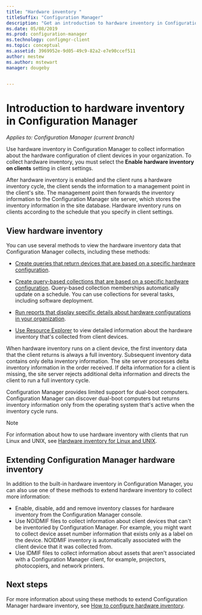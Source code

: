 ```yaml
---
title: "Hardware inventory "
titleSuffix: "Configuration Manager"
description: "Get an introduction to hardware inventory in Configuration Manager."
ms.date: 05/08/2019
ms.prod: configuration-manager
ms.technology: configmgr-client
ms.topic: conceptual
ms.assetid: 3969952e-9d05-49c9-82a2-e7e90ccef511
author: mestew
ms.author: mstewart
manager: dougeby


---
```

# Introduction to hardware inventory in Configuration Manager

*Applies to: Configuration Manager (current branch)*

Use hardware inventory in Configuration Manager to collect information about the hardware configuration of client devices in your organization. To collect hardware inventory, you must select the **Enable hardware inventory on clients** setting in client settings.  

 After hardware inventory is enabled and the client runs a hardware inventory cycle, the client sends the information to a management point in the client's site. The management point then forwards the inventory information to the Configuration Manager site server, which stores the inventory information in the site database. Hardware inventory runs on clients according to the schedule that you specify in client settings.  
## View hardware inventory 

 You can use several methods to view the hardware inventory data that Configuration Manager collects, including these methods:  

- [Create queries that return devices that are based on a specific hardware configuration](../../../../core/servers/manage/introduction-to-queries.md).  

- [Create query-based collections that are based on a specific hardware configuration](../../../../core/clients/manage/collections/introduction-to-collections.md). Query-based collection memberships automatically update on a schedule. You can use collections for several tasks, including software deployment.

- [Run reports that display specific details about hardware configurations in your organization](../../../servers/manage/introduction-to-reporting.md).

- [Use Resource Explorer](../../../../core/clients/manage/inventory/use-resource-explorer-to-view-hardware-inventory.md) to view detailed information about the hardware inventory that's collected from client devices.

When hardware inventory runs on a client device, the first inventory data that the client returns is always a full inventory. Subsequent inventory data contains only delta inventory information. The site server processes delta inventory information in the order received. If delta information for a client is missing, the site server rejects additional delta information and directs the client to run a full inventory cycle.  

 Configuration Manager provides limited support for dual-boot computers. Configuration Manager can discover dual-boot computers but returns inventory information only from the operating system that's active when the inventory cycle runs.  

> [!NOTE]  
>  For information about how to use hardware inventory with clients that run Linux and UNIX, see [Hardware inventory for Linux and UNIX](../../../../core/clients/manage/inventory/hardware-inventory-for-linux-and-unix.md).  

## Extending Configuration Manager hardware inventory  
 In addition to the built-in hardware inventory in Configuration Manager, you can also use one of these methods to extend hardware inventory to collect more information:  

- Enable, disable, add and remove inventory classes for hardware inventory from the Configuration Manager console.  
- Use NOIDMIF files to collect information about client devices that can't be inventoried by Configuration Manager. For example, you might want to collect device asset number information that exists only as a label on the device. NOIDMIF inventory is automatically associated with the client device that it was collected from.  
- Use IDMIF files to collect information about assets that aren't associated with a Configuration Manager client, for example, projectors, photocopiers, and network printers.


## Next steps
For more information about using these methods to extend Configuration Manager hardware inventory, see [How to configure hardware inventory](../../../../core/clients/manage/inventory/configure-hardware-inventory.md).  
